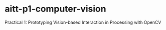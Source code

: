 # aitt-p1-computer-vision
Practical 1: Prototyping Vision-based Interaction in Processing with OpenCV

